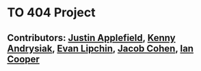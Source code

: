 # TO 404 Project

## Contributors: [Justin Applefield](https://github.com/japplefield), [Kenny Andrysiak](https://github.com/kenandry), [Evan Lipchin](https://github.com/elipchin), [Jacob Cohen](https://github.com/jacobcoh), [Ian Cooper](https://github.com/cooperi19)

